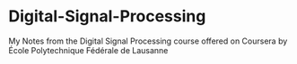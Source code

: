 # Digital-Signal-Processing
My Notes from the Digital Signal Processing course offered on Coursera by École Polytechnique Fédérale de Lausanne
